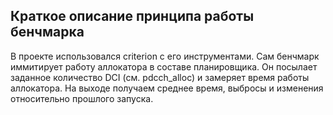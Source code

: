## Краткое описание принципа работы бенчмарка

В проекте использовался criterion с его инструментами. Сам бенчмарк иммитирует работу аллокатора в составе планировщика. Он посылает заданное количество DCI (см. pdcch_alloc) и замеряет время работы аллокатора.
На выходе получаем среднее время, выбросы и изменения относительно прошлого запуска.
